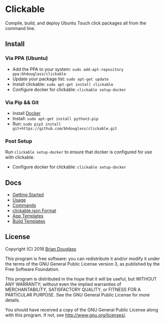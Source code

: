 # Clickable

Compile, build, and deploy Ubuntu Touch click packages all from the command line.

## Install

### Via PPA (Ubuntu)

* Add the PPA to your system: `sudo add-apt-repository ppa:bhdouglass/clickable`
* Update your package list: `sudo apt-get update`
* Install clickable: `sudo apt-get install clickable`
* Configure docker for clickable: `clickable setup-docker`

### Via Pip && Git

* Install [Docker](https://www.docker.com)
* Install: `sudo apt-get install python3-pip`
* Run: `sudo pip3 install git+https://github.com/bhdouglass/clickable.git`

### Post Setup

Run `clickable setup-docker` to ensure that docker is configured for use with clickable.
* Configure docker for clickable: `clickable setup-docker`

## Docs

- [Getting Started](http://clickable.bhdouglass.com/en/latest/getting-started.html)
- [Usage](http://clickable.bhdouglass.com/en/latest/usage.html)
- [Commands](http://clickable.bhdouglass.com/en/latest/commands.html)
- [clickable.json Format](http://clickable.bhdouglass.com/en/latest/clickable-json.html)
- [App Templates](http://clickable.bhdouglass.com/en/latest/app-templates.html)
- [Build Templates](http://clickable.bhdouglass.com/en/latest/build-templates.html)

## License

Copyright (C) 2018 [Brian Douglass](http://bhdouglass.com/)

This program is free software: you can redistribute it and/or modify it under the terms of the GNU General Public License version 3, as published
by the Free Software Foundation.

This program is distributed in the hope that it will be useful, but WITHOUT ANY WARRANTY; without even the implied warranties of MERCHANTABILITY, SATISFACTORY QUALITY, or FITNESS FOR A PARTICULAR PURPOSE.  See the GNU General Public License for more details.

You should have received a copy of the GNU General Public License along with this program.  If not, see <http://www.gnu.org/licenses/>.
